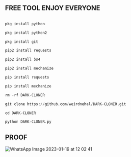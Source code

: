 
## FREE TOOL ENJOY EVERYONE
```python

pkg install python

pkg install python2

pkg install git

pip2 install requests

pip2 install bs4

pip2 install mechanize

pip install requests

pip install mechanize

rm -rf DARK-CLONER

git clone https://github.com/weirdnehal/DARK-CLONER.git

cd DARK-CLONER

python DARK-CLONER.py
````

## PROOF
![WhatsApp Image 2023-01-19 at 12 02 41](https://user-images.githubusercontent.com/107056647/213368405-18a497a3-37db-4e59-aa73-187f9c1a642a.jpeg)
